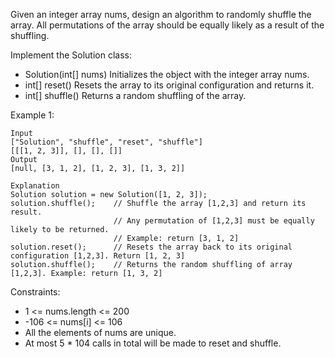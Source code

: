 Given an integer array nums, design an algorithm to randomly shuffle the array. All permutations of the array should be equally likely as a result of the shuffling.

Implement the Solution class:

- Solution(int[] nums) Initializes the object with the integer array nums.
- int[] reset() Resets the array to its original configuration and returns it.
- int[] shuffle() Returns a random shuffling of the array.
 

Example 1:
```
Input
["Solution", "shuffle", "reset", "shuffle"]
[[[1, 2, 3]], [], [], []]
Output
[null, [3, 1, 2], [1, 2, 3], [1, 3, 2]]

Explanation
Solution solution = new Solution([1, 2, 3]);
solution.shuffle();    // Shuffle the array [1,2,3] and return its result.
                       // Any permutation of [1,2,3] must be equally likely to be returned.
                       // Example: return [3, 1, 2]
solution.reset();      // Resets the array back to its original configuration [1,2,3]. Return [1, 2, 3]
solution.shuffle();    // Returns the random shuffling of array [1,2,3]. Example: return [1, 3, 2]
```
 

Constraints:

- 1 <= nums.length <= 200
- -106 <= nums[i] <= 106
- All the elements of nums are unique.
- At most 5 * 104 calls in total will be made to reset and shuffle.